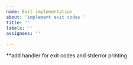 ```yaml
---
name: Exit implementation
about: 'implement exit codes '
title: ''
labels: ''
assignees: ''

---
```


**add handler for exit codes and stderror printing

